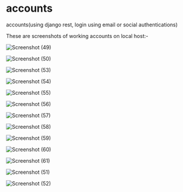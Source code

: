 # accounts

accounts(using django rest, login using email or social authentications)


These are screenshots of working accounts on local host:-

![Screenshot (49)](https://user-images.githubusercontent.com/46860508/90973962-921afb00-e544-11ea-97fa-089cf289ed04.png)


![Screenshot (50)](https://user-images.githubusercontent.com/46860508/90973967-9a733600-e544-11ea-849b-e92f3333bab0.png)


![Screenshot (53)](https://user-images.githubusercontent.com/46860508/90973976-a8c15200-e544-11ea-871a-a7e5ac587a0d.png)


![Screenshot (54)](https://user-images.githubusercontent.com/46860508/90973977-a9f27f00-e544-11ea-9444-bad80a63d658.png)


![Screenshot (55)](https://user-images.githubusercontent.com/46860508/90973979-aa8b1580-e544-11ea-8224-1f0cb27f3328.png)


![Screenshot (56)](https://user-images.githubusercontent.com/46860508/90973980-aa8b1580-e544-11ea-856f-b7e667af028f.png)


![Screenshot (57)](https://user-images.githubusercontent.com/46860508/90973981-ab23ac00-e544-11ea-9b5d-af551f032e8e.png)


![Screenshot (58)](https://user-images.githubusercontent.com/46860508/90973982-abbc4280-e544-11ea-8b7e-95b2e3fcc14c.png)


![Screenshot (59)](https://user-images.githubusercontent.com/46860508/90973983-abbc4280-e544-11ea-998a-ddb2d980aa75.png)


![Screenshot (60)](https://user-images.githubusercontent.com/46860508/90973984-ac54d900-e544-11ea-953a-7a24fcfd2954.png)


![Screenshot (61)](https://user-images.githubusercontent.com/46860508/90973986-aced6f80-e544-11ea-896c-270125f14843.png)


![Screenshot (51)](https://user-images.githubusercontent.com/46860508/90973972-9ba46300-e544-11ea-8588-1b94de08f3af.png)


![Screenshot (52)](https://user-images.githubusercontent.com/46860508/90973973-9ba46300-e544-11ea-92fd-5fa6562ecb14.png)


